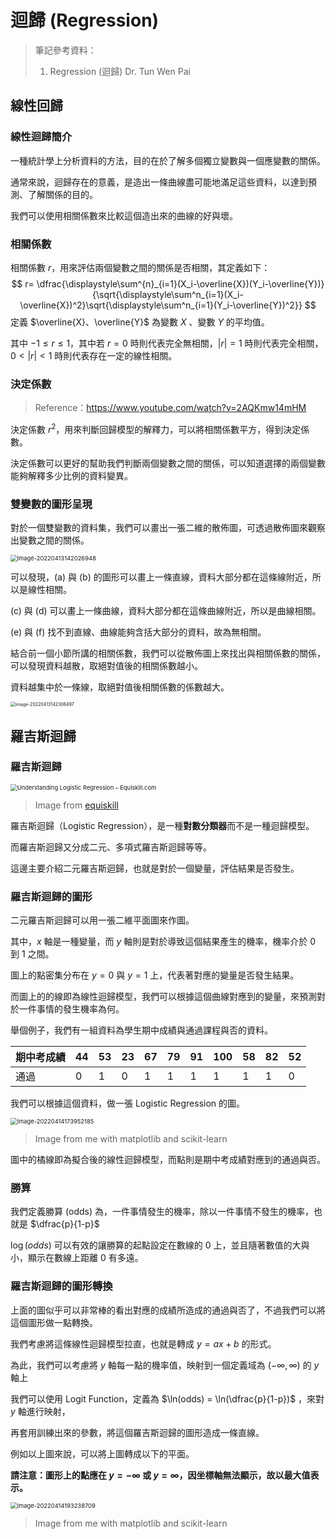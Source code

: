 # 迴歸 (Regression)

> 筆記參考資料：
>
> 1. Regression (迴歸) Dr. Tun Wen Pai

## 線性回歸

### 線性迴歸簡介

一種統計學上分析資料的方法，目的在於了解多個獨立變數與一個應變數的關係。

通常來說，迴歸存在的意義，是造出一條曲線盡可能地滿足這些資料，以達到預測、了解關係的目的。

我們可以使用相關係數來比較這個造出來的曲線的好與壞。



### 相關係數

相關係數 $r$，用來評估兩個變數之間的關係是否相關，其定義如下：
$$
r= \dfrac{\displaystyle\sum^{n}_{i=1}(X_i-\overline{X})(Y_i-\overline{Y})}{\sqrt{\displaystyle\sum^n_{i=1}(X_i-\overline{X})^2}\sqrt{\displaystyle\sum^n_{i=1}(Y_i-\overline{Y})^2}}
$$
定義 $\overline{X}、\overline{Y}$ 為變數 $X$ 、變數 $Y$ 的平均值。

其中 $-1 \le r \le 1$，其中若 $r = 0$ 時則代表完全無相關，$|r| = 1$ 時則代表完全相關，$0 < |r| < 1$ 時則代表存在一定的線性相關。



### 決定係數

> Reference：https://www.youtube.com/watch?v=2AQKmw14mHM



決定係數 $r^2$，用來判斷回歸模型的解釋力，可以將相關係數平方，得到決定係數。

決定係數可以更好的幫助我們判斷兩個變數之間的關係，可以知道選擇的兩個變數能夠解釋多少比例的資料變異。



### 雙變數的圖形呈現

對於一個雙變數的資料集，我們可以畫出一張二維的散佈圖，可透過散佈圖來觀察出變數之間的關係。

<img src="https://i.imgur.com/9UDQ0wN.png" alt="image-20220413142026948" style="zoom:67%;" />

可以發現，(a) 與 (b) 的圖形可以畫上一條直線，資料大部分都在這條線附近，所以是線性相關。

(c) 與 (d) 可以畫上一條曲線，資料大部分都在這條曲線附近，所以是曲線相關。

(e) 與 (f) 找不到直線、曲線能夠含括大部分的資料，故為無相關。



結合前一個小節所講的相關係數，我們可以從散佈圖上來找出與相關係數的關係，可以發現資料越散，取絕對值後的相關係數越小。

資料越集中於一條線，取絕對值後相關係數的係數越大。

<img src="https://i.imgur.com/PAY3xeX.png" alt="image-20220413142306497" style="zoom: 50%;" />





## 羅吉斯迴歸

### 羅吉斯迴歸

<img src="https://www.equiskill.com/wp-content/uploads/2018/07/WhatsApp-Image-2020-02-11-at-8.30.11-PM.jpeg" alt="Understanding Logistic Regression – Equiskill.com" style="zoom:67%;" />

> Image from [equiskill](https://www.equiskill.com/understanding-logistic-regression/)

羅吉斯迴歸（Logistic Regression），是一種**對數分類器**而不是一種迴歸模型。

而羅吉斯迴歸又分成二元、多項式羅吉斯迴歸等等。

這邊主要介紹二元羅吉斯迴歸，也就是對於一個變量，評估結果是否發生。



### 羅吉斯迴歸的圖形

二元羅吉斯迴歸可以用一張二維平面圖來作圖。

其中，$x$ 軸是一種變量，而 $y$ 軸則是對於導致這個結果產生的機率，機率介於 $0$ 到 $1$ 之間。

圖上的點密集分布在 $y = 0$ 與 $y = 1$ 上，代表著對應的變量是否發生結果。

而圖上的的線即為線性迴歸模型，我們可以根據這個曲線對應到的變量，來預測對於一件事情的發生機率為何。



舉個例子，我們有一組資料為學生期中成績與通過課程與否的資料。

| 期中考成績 | 44   | 53   | 23   | 67   | 79   | 91   | 100  | 58   | 82   | 52   |
| ---------- | ---- | ---- | ---- | ---- | ---- | ---- | ---- | ---- | ---- | ---- |
| 通過       | 0    | 1    | 0    | 1    | 1    | 1    | 1    | 1    | 1    | 0    |

我們可以根據這個資料，做一張 Logistic Regression 的圖。

<img src="https://i.imgur.com/oiuEeOw.png" alt="image-20220414173952185" style="zoom:67%;" />

> Image from me with matplotlib and scikit-learn

圖中的橘線即為擬合後的線性迴歸模型，而點則是期中考成績對應到的通過與否。



### 勝算

我們定義勝算 (odds) 為，一件事情發生的機率，除以一件事情不發生的機率，也就是 $\dfrac{p}{1-p}$

$\log(odds)$ 可以有效的讓勝算的起點設定在數線的 $0$ 上，並且隨著數值的大與小，顯示在數線上距離 $0$ 有多遠。



### 羅吉斯迴歸的圖形轉換

上面的圖似乎可以非常棒的看出對應的成績所造成的通過與否了，不過我們可以將這個圖形做一點轉換。

我們考慮將這條線性迴歸模型拉直，也就是轉成 $y=ax+b$ 的形式。

為此，我們可以考慮將 $y$ 軸每一點的機率值，映射到一個定義域為 $(-\infty, \infty)$ 的 $y$ 軸上

我們可以使用 Logit Function，定義為 $\ln(odds) = \ln(\dfrac{p}{1-p})$ ，來對 $y$ 軸進行映射，

再套用訓練出來的參數，將這個羅吉斯迴歸的圖形造成一條直線。



例如以上圖來說，可以將上圖轉成以下的平面。

**請注意：圖形上的點應在 $y=-\infty$ 或 $y=\infty$，因坐標軸無法顯示，故以最大值表示。**

<img src="https://i.imgur.com/arWYcrR.png" alt="image-20220414193238709" style="zoom:67%;" />

> Image from me with matplotlib and scikit-learn

